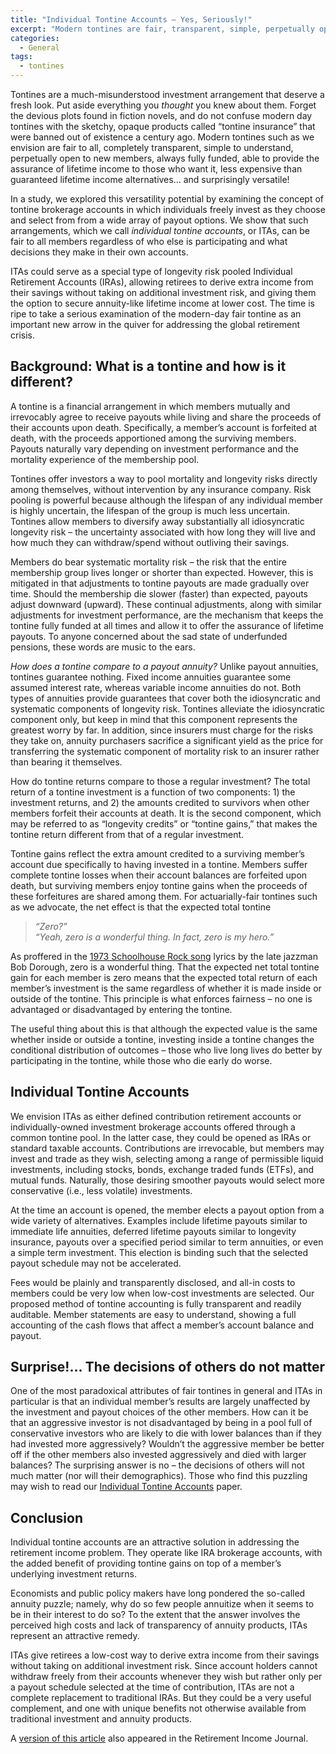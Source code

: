 ```yaml
---
title: "Individual Tontine Accounts – Yes, Seriously!"
excerpt: "Modern tontines are fair, transparent, simple, perpetually open to new members, always fully funded, ... and surprisingly versatile!"
categories:
  - General
tags:
  - tontines
---
```


Tontines are a much-misunderstood investment arrangement that deserve a fresh look.  Put aside everything you *thought* you knew about them.  Forget the devious plots found in fiction novels, and do not confuse modern day tontines with the sketchy, opaque products called “tontine insurance” that were banned out of existence a century ago.  Modern tontines such as we envision are fair to all, completely transparent, simple to understand, perpetually open to new members, always fully funded, able to provide the assurance of lifetime income to those who want it, less expensive than guaranteed lifetime income alternatives... and surprisingly versatile!

In a study, we explored this versatility potential by examining the concept of tontine brokerage accounts in which individuals freely invest as they choose and select from from a wide array of payout options.  We show that such arrangements, which we call *individual tontine accounts*, or ITAs, can be fair to all members regardless of who else is participating and what decisions they make in their own accounts.

ITAs could serve as a special type of longevity risk pooled Individual Retirement Accounts (IRAs), allowing retirees to derive extra income from their savings without taking on additional investment risk, and giving them the option to secure annuity-like lifetime income at lower cost.  The time is ripe to take a serious examination of the modern-day fair tontine as an important new arrow in the quiver for addressing the global retirement crisis.

## Background: What is a tontine and how is it different?
A tontine is a financial arrangement in which members mutually and irrevocably agree to receive payouts while living and share the proceeds of their accounts upon death.  Specifically, a member’s account is forfeited at death, with the proceeds apportioned among the surviving members.  Payouts naturally vary depending on investment performance and the mortality experience of the membership pool.

Tontines offer investors a way to pool mortality and longevity risks directly among themselves, without intervention by any insurance company.  Risk pooling is powerful because although the lifespan of any individual member is highly uncertain, the lifespan of the group is much less uncertain.  Tontines allow members to diversify away substantially all idiosyncratic longevity risk – the uncertainty associated with how long they will live and how much they can withdraw/spend without outliving their savings.

Members do bear systematic mortality risk – the risk that the entire membership group lives longer or shorter than expected.  However, this is mitigated in that adjustments to tontine payouts are made gradually over time.  Should the membership die slower (faster) than expected, payouts adjust downward (upward).  These continual adjustments, along with similar adjustments for investment performance, are the mechanism that keeps the tontine fully funded at all times and allow it to offer the assurance of lifetime payouts.  To anyone concerned about the sad state of underfunded pensions, these words are music to the ears.

*How does a tontine compare to a payout annuity?*
Unlike payout annuities, tontines guarantee nothing.  Fixed income annuities guarantee some assumed interest rate, whereas variable income annuities do not.  Both types of annuities provide guarantees that cover both the idiosyncratic and systematic components of longevity risk.  Tontines alleviate the idiosyncratic component only, but keep in mind that this component represents the greatest worry by far.  In addition, since insurers must charge for the risks they take on, annuity purchasers sacrifice a significant yield as the price for transferring the systematic component of mortality risk to an insurer rather than bearing it themselves.

How do tontine returns compare to those a regular investment?
The total return of a tontine investment is a function of two components: 1) the investment returns, and 2) the amounts credited to survivors when other members forfeit their accounts at death.  It is the second component, which may be referred to as “longevity credits” or “tontine gains,” that makes the tontine return different from that of a regular investment.

Tontine gains reflect the extra amount credited to a surviving member’s account due specifically to having invested in a tontine.  Members suffer complete tontine losses when their account balances are forfeited upon death, but surviving members enjoy tontine gains when the proceeds of these forfeitures are shared among them.  For actuarially-fair tontines such as we advocate, the net effect is that the expected total tontine

> *“Zero?”*  
> *“Yeah, zero is a wonderful thing.  In fact, zero is my hero.”*

As proffered in the [1973 Schoolhouse Rock song](https://www.youtube.com/watch?v=3huvvxUHDmM) lyrics by the late jazzman Bob Dorough, zero is a wonderful thing.  That the expected net total tontine gain for each member is zero means that the expected total return of each member’s investment is the same regardless of whether it is made inside or outside of the tontine.  This principle is what enforces fairness – no one is advantaged or disadvantaged by entering the tontine.

The useful thing about this is that although the expected value is the same whether inside or outside a tontine, investing inside a tontine changes the conditional distribution of outcomes – those who live long lives do better by participating in the tontine, while those who die early do worse.

## Individual Tontine Accounts
We envision ITAs as either defined contribution retirement accounts or individually-owned investment brokerage accounts offered through a common tontine pool.  In the latter case, they could be opened as IRAs or standard taxable accounts.  Contributions are irrevocable, but members may invest and trade as they wish, selecting among a range of permissible liquid investments, including stocks, bonds, exchange traded funds (ETFs), and mutual funds.  Naturally, those desiring smoother payouts would select more conservative (i.e., less volatile) investments.

At the time an account is opened, the member elects a payout option from a wide variety of alternatives. Examples include lifetime payouts similar to immediate life annuities, deferred lifetime payouts similar to longevity insurance, payouts over a specified period similar to term annuities, or even a simple term investment.  This election is binding such that the selected payout schedule may not be accelerated.

Fees would be plainly and transparently disclosed, and all-in costs to members could be very low when low-cost investments are selected.  Our proposed method of tontine accounting is fully transparent and readily auditable.  Member statements are easy to understand, showing a full accounting of the cash flows that affect a member’s account balance and payout.

## Surprise!... The decisions of others do not matter
One of the most paradoxical attributes of fair tontines in general and ITAs in particular is that an individual member’s results are largely unaffected by the investment and payout choices of the other members.  How can it be that an aggressive investor is not disadvantaged by being in a pool full of conservative investors who are likely to die with lower balances than if they had invested more aggressively?  Wouldn’t the aggressive member be better off if the other members also invested aggressively and died with larger balances?  The surprising answer is no – the decisions of others will not much matter (nor will their demographics).  Those who find this puzzling may wish to read our [Individual Tontine Accounts](https://doi.org/10.33423/jaf.v19i8.2615) paper.

## Conclusion
Individual tontine accounts are an attractive solution in addressing the retirement income problem. They operate like IRA brokerage accounts, with the added benefit of providing tontine gains on top of a member’s underlying investment returns.

Economists and public policy makers have long pondered the so-called annuity puzzle; namely, why do so few people annuitize when it seems to be in their interest to do so?  To the extent that the answer involves the perceived high costs and lack of transparency of annuity products, ITAs represent an attractive remedy.

ITAs give retirees a low-cost way to derive extra income from their savings without taking on additional investment risk.  Since account holders cannot withdraw freely from their accounts whenever they wish but rather only per a payout schedule selected at the time of contribution, ITAs are not a complete replacement to traditional IRAs.  But they could be a very useful complement, and one with unique benefits not otherwise available from traditional investment and annuity products.

A [version of this article](https://retirementincomejournal.com/article/individual-tontine-accounts-yes-seriously/) also appeared in the Retirement Income Journal.
